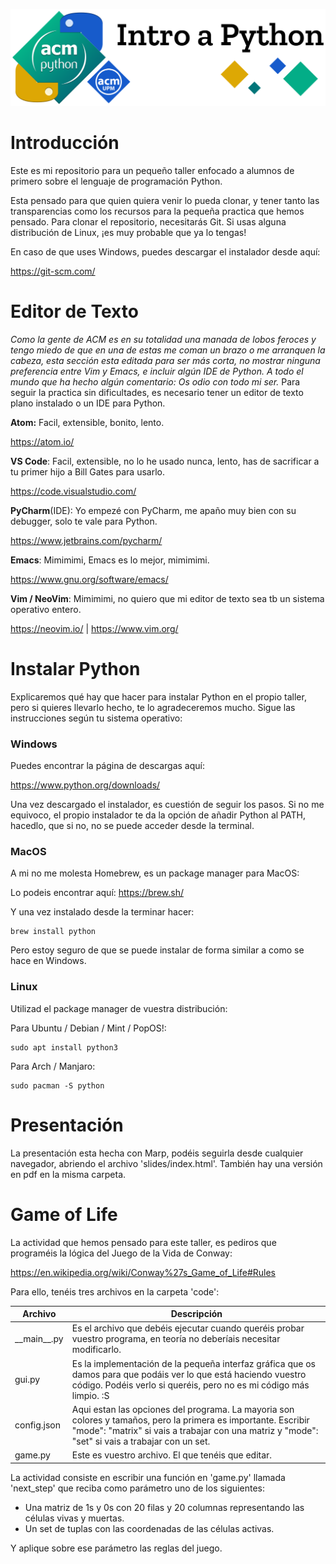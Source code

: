 ![Python Sig Intro Logo](./slides/img/banner.svg)


# Introducción
Este es mi repositorio para un pequeño taller enfocado a alumnos de primero sobre el lenguaje de programación Python.

Esta pensado para que quien quiera venir lo pueda clonar, y tener tanto las transparencias como los recursos para la pequeña practica que hemos pensado.
Para clonar el repositorio, necesitarás Git. Si usas alguna distribución de Linux, ¡es muy probable que ya lo tengas!

En caso de que uses Windows, puedes descargar el instalador desde aquí:

https://git-scm.com/


# Editor de Texto
*Como la gente de ACM es en su totalidad una manada de lobos feroces y tengo miedo de que en una de estas me coman un brazo o me arranquen la cabeza, esta sección esta editada para ser más corta, no mostrar ninguna preferencia entre Vim y Emacs, e incluir algún IDE de Python. A todo el mundo que ha hecho algún comentario: Os odio con todo mi ser.*
Para seguir la practica sin dificultades, es necesario tener un editor de texto plano instalado o un IDE para Python.

**Atom:** Facil, extensible, bonito, lento.

https://atom.io/

**VS Code**: Facil, extensible, no lo he usado nunca, lento, has de sacrificar a tu primer hijo a Bill Gates para usarlo.

https://code.visualstudio.com/

**PyCharm**(IDE): Yo empezé con PyCharm, me apaño muy bien con su debugger, solo te vale para Python.

https://www.jetbrains.com/pycharm/

**Emacs**: Mimimimi, Emacs es lo mejor, mimimimi.

https://www.gnu.org/software/emacs/

**Vim / NeoVim**: Mimimimi, no quiero que mi editor de texto sea tb un sistema operativo entero.

https://neovim.io/    |    https://www.vim.org/


# Instalar Python
Explicaremos qué hay que hacer para instalar Python en el propio taller, pero si quieres llevarlo hecho, te lo agradeceremos mucho. Sigue las instrucciones según tu sistema operativo:

### Windows
Puedes encontrar la página de descargas aquí:

https://www.python.org/downloads/

Una vez descargado el instalador, es cuestión de seguir los pasos. Si no me equivoco, el propio instalador te da la opción de añadir Python al PATH, hacedlo, que si no, no se puede acceder desde la terminal.

### MacOS
A mi no me molesta Homebrew, es un package manager para MacOS:

Lo podeis encontrar aquí: https://brew.sh/

Y una vez instalado desde la terminar hacer:
```
brew install python
```
Pero estoy seguro de que se puede instalar de forma similar a como se hace en Windows.

### Linux
Utilizad el package manager de vuestra distribución:

Para Ubuntu / Debian / Mint / PopOS!:
```
sudo apt install python3
```
Para Arch / Manjaro:
```
sudo pacman -S python
```


# Presentación
La presentación esta hecha con Marp, podéis seguirla desde cualquier navegador, abriendo el archivo 'slides/index.html'. También hay una versión en pdf en la misma carpeta.


# Game of Life
La actividad que hemos pensado para este taller, es pediros que programéis la lógica del Juego de la Vida de Conway:

https://en.wikipedia.org/wiki/Conway%27s_Game_of_Life#Rules

Para ello, tenéis tres archivos en la carpeta 'code':

Archivo | Descripción
------- | -----------
\_\_main\_\_.py | Es el archivo que debéis ejecutar cuando queréis probar vuestro programa, en teoría no deberíais necesitar modificarlo.
gui.py | Es la implementación de la pequeña interfaz gráfica que os damos para que podáis ver lo que está haciendo vuestro código. Podéis verlo si queréis, pero no es mi código más limpio. :S
config.json | Aqui estan las opciones del programa. La mayoria son colores y tamaños, pero la primera es importante. Escribir "mode": "matrix" si vais a trabajar con una matriz y "mode": "set" si vais a trabajar con un set.
game.py | Este es vuestro archivo. El que tenéis que editar.

La actividad consiste en escribir una función en 'game.py' llamada 'next_step' que reciba como parámetro uno de los siguientes:
- Una matriz de 1s y 0s con 20 filas y 20 columnas representando las células vivas y muertas.
- Un set de tuplas con las coordenadas de las células activas.

Y aplique sobre ese parámetro las reglas del juego.
